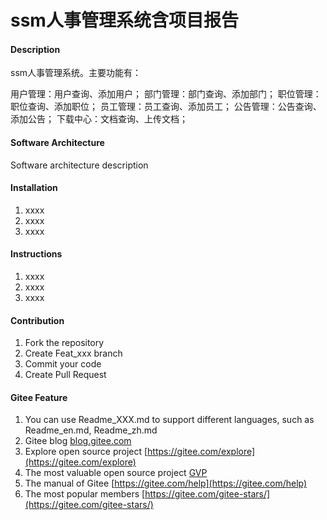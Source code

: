# ssm人事管理系统含项目报告

#### Description
ssm人事管理系统。主要功能有：

用户管理：用户查询、添加用户；
部门管理：部门查询、添加部门；
职位管理：职位查询、添加职位；
员工管理：员工查询、添加员工；
公告管理：公告查询、添加公告；
下载中心：文档查询、上传文档；

#### Software Architecture
Software architecture description

#### Installation

1.  xxxx
2.  xxxx
3.  xxxx

#### Instructions

1.  xxxx
2.  xxxx
3.  xxxx

#### Contribution

1.  Fork the repository
2.  Create Feat_xxx branch
3.  Commit your code
4.  Create Pull Request


#### Gitee Feature

1.  You can use Readme\_XXX.md to support different languages, such as Readme\_en.md, Readme\_zh.md
2.  Gitee blog [blog.gitee.com](https://blog.gitee.com)
3.  Explore open source project [https://gitee.com/explore](https://gitee.com/explore)
4.  The most valuable open source project [GVP](https://gitee.com/gvp)
5.  The manual of Gitee [https://gitee.com/help](https://gitee.com/help)
6.  The most popular members  [https://gitee.com/gitee-stars/](https://gitee.com/gitee-stars/)
